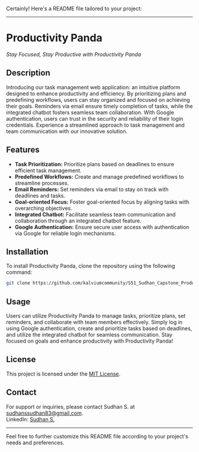 Certainly! Here's a README file tailored to your project:

---

# Productivity Panda
*Stay Focused, Stay Productive with Productivity Panda*

## Description
Introducing our task management web application: an intuitive platform designed to enhance productivity and efficiency. By prioritizing plans and predefining workflows, users can stay organized and focused on achieving their goals. Reminders via email ensure timely completion of tasks, while the integrated chatbot fosters seamless team collaboration. With Google authentication, users can trust in the security and reliability of their login credentials. Experience a streamlined approach to task management and team communication with our innovative solution.

## Features
- **Task Prioritization:** Prioritize plans based on deadlines to ensure efficient task management.
- **Predefined Workflows:** Create and manage predefined workflows to streamline processes.
- **Email Reminders:** Set reminders via email to stay on track with deadlines and tasks.
- **Goal-oriented Focus:** Foster goal-oriented focus by aligning tasks with overarching objectives.
- **Integrated Chatbot:** Facilitate seamless team communication and collaboration through an integrated chatbot feature.
- **Google Authentication:** Ensure secure user access with authentication via Google for reliable login mechanisms.

## Installation
To install Productivity Panda, clone the repository using the following command:
```bash
git clone https://github.com/kalviumcommunity/S51_Sudhan_Capstone_Productivity_Panda.git
```

## Usage
Users can utilize Productivity Panda to manage tasks, prioritize plans, set reminders, and collaborate with team members effectively. Simply log in using Google authentication, create and prioritize tasks based on deadlines, and utilize the integrated chatbot for seamless communication. Stay focused on goals and enhance productivity with Productivity Panda!

## License
This project is licensed under the [MIT License](LICENSE).

## Contact
For support or inquiries, please contact Sudhan S. at sudhanssudhan83@gmail.com.  
LinkedIn: [Sudhan S.](https://www.linkedin.com/in/sudhan-s-a76b8b297/)

---

Feel free to further customize this README file according to your project's needs and preferences.